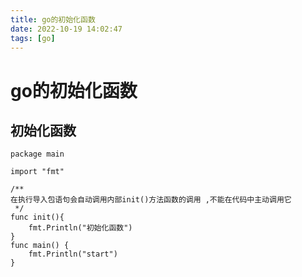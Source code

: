 ```yaml
---
title: go的初始化函数
date: 2022-10-19 14:02:47
tags: [go]
---
```

# go的初始化函数

## 初始化函数
```
package main

import "fmt"

/**
在执行导入包语句会自动调用内部init()方法函数的调用 ,不能在代码中主动调用它
 */
func init(){
	fmt.Println("初始化函数")
}
func main() {
	fmt.Println("start")
}

```
